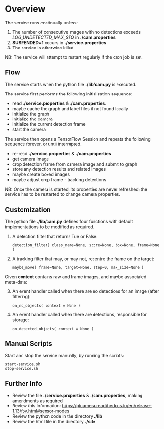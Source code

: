 # Overview

The service runs continually unless:

1. The number of consecutive images with no detections exceeds *LOG_UNDETECTED_MAX_SEQ* in **./cam.properties**
2. **SUSPENDED=1** occurs in **./service.properties**
3. The service is otherwise killed

NB: The service will attempt to restart regularly if the cron job is set.

## Flow
The service starts when the python file **./lib/cam.py** is executed.

The service first performs the following initialisation sequence:

* read **./service.properties** & **./cam.properties**.
* maybe cache the graph and label files if not found locally
* initialize the graph
* initialize the camera
* initialize the current detection frame
* start the camera

The service then opens a TensorFlow Session and repeats the following sequence forever, or until interrupted.

* re-read **./service.properties** & **./cam.properties**
* get camera image
* crop detection frame from camera image and submit to graph
* store any detection results and related images
* maybe create boxed images
* maybe adjust crop frame - tracking detections

NB: Once the camera is started, its properties are never refreshed; the service has to be restarted to change camera properties.

 
## Customization
The python file **./lib/cam.py** defines four functions with default implementations to be modified as required.

1. A detection filter that returns Tue or False:
 
    `detection_filter( class_name=None, score=None, box=None, frame=None )`

2. A tracking filter that may, or may not, recentre the frame on the target:

    `maybe_move( frame=None, target=None, step=0, max_size=None )`

Given **context** contains raw and frame images, and maybe associated meta-data:

3. An event handler called when there are no detections for an image (after filtering):

    `on_no_objects( context = None )`
    
4. An event handler called when there are detections, responsible for storage:

    `on_detected_objects( context = None )`


    
## Manual Scripts
Start and stop the service manually, by running the scripts:

    start-service.sh
    stop-service.sh

    
## Further Info
* Review the file **./service.properties** & **./cam.properties**, making amendments as required
* Review this information: https://picamera.readthedocs.io/en/release-1.13/fov.html#sensor-modes
* Review the python code in the directory **./lib**
* Review the html file in the directory **./site**


